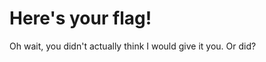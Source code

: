 # Here's your flag!

Oh wait, you didn't actually think I would give it you. Or did?

<!-- That was easy. Now open this to get your flag -->
